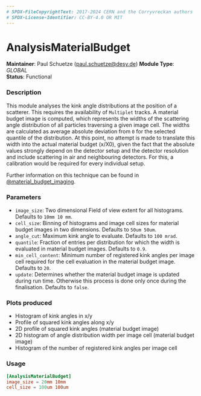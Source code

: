 ```yaml
---
# SPDX-FileCopyrightText: 2017-2024 CERN and the Corryvreckan authors
# SPDX-License-Identifier: CC-BY-4.0 OR MIT
---
```


# AnalysisMaterialBudget

**Maintainer**: Paul Schuetze (paul.schuetze@desy.de)
**Module Type**: *GLOBAL*  
**Status**: Functional

### Description

This module analyses the kink angle distributions at the position of a scatterer. This requires the availability of `Multiplet` tracks.
A material budget image is computed, which represents the widths of the scattering angle distribution of all particles traversing a given image cell.
The widths are calculated as average absolute deviation from `0` for the selected quantile of the distribution.
At this point, no attempt is made to translate this width into the actual material budget (x/X0), given the fact that the absolute values strongly depend on the detector setup and the detector resolution and include scattering in air and neighbouring detectors. For this, a calibration would be required for every individual setup.

Further information on this technique can be found in [@material_budget_imaging].

### Parameters

* `image_size`: Two dimensional Field of view extent for all histograms. Defaults to `10mm 10 mm`.
* `cell_size`: Binning of histograms and image cell sizes for material budget images in two dimensions. Defaults to `50um 50um`.
* `angle_cut`: Maximum kink angle to evaluate. Defaults to `100 mrad`.
* `quantile`: Fraction of entries per distribution for which the width is evaluated in material budget images. Defaults to `0.9`.
* `min_cell_content`: Minimum number of registered kink angles per image cell required for the cell evaluation in the material budget image. Defaults to `20`.
* `update`: Determines whether the material budget image is updated during run time. Otherwise this process is done only once during the finalisation. Defaults to `false`.

### Plots produced

* Histogram of kink angles in x/y
* Profile of squared kink angles along x/y
* 2D profile of squared kink angles (material budget image)
* 2D histogram of angle distribution width per image cell (material budget image)
* Histogram of the number of registered kink angles per image cell

### Usage

```toml
[AnalysisMaterialBudget]
image_size = 20mm 10mm
cell_size = 100um 100um

```

[@material_budget_imaging]: https://doi.org/10.1063/1.5005503

